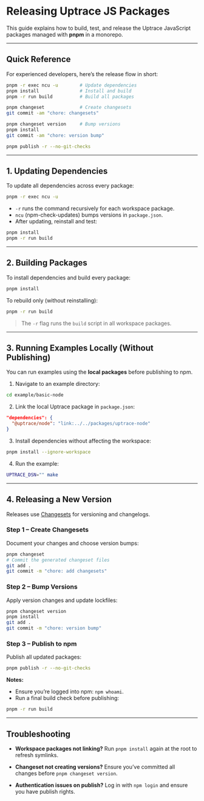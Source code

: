 # Releasing Uptrace JS Packages

This guide explains how to build, test, and release the Uptrace JavaScript packages managed with
**pnpm** in a monorepo.

---

## Quick Reference

For experienced developers, here’s the release flow in short:

```sh
pnpm -r exec ncu -u        # Update dependencies
pnpm install               # Install and build
pnpm -r run build          # Build all packages

pnpm changeset             # Create changesets
git commit -am "chore: changesets"

pnpm changeset version     # Bump versions
pnpm install
git commit -am "chore: version bump"

pnpm publish -r --no-git-checks
```

---

## 1. Updating Dependencies

To update all dependencies across every package:

```sh
pnpm -r exec ncu -u
```

- `-r` runs the command recursively for each workspace package.
- `ncu` (npm-check-updates) bumps versions in `package.json`.
- After updating, reinstall and test:

```sh
pnpm install
pnpm -r run build
```

---

## 2. Building Packages

To install dependencies and build every package:

```sh
pnpm install
```

To rebuild only (without reinstalling):

```sh
pnpm -r run build
```

> The `-r` flag runs the `build` script in all workspace packages.

---

## 3. Running Examples Locally (Without Publishing)

You can run examples using the **local packages** before publishing to npm.

1. Navigate to an example directory:

```sh
cd example/basic-node
```

2. Link the local Uptrace package in `package.json`:

```json
"dependencies": {
  "@uptrace/node": "link:../../packages/uptrace-node"
}
```

3. Install dependencies without affecting the workspace:

```sh
pnpm install --ignore-workspace
```

4. Run the example:

```sh
UPTRACE_DSN="" make
```

---

## 4. Releasing a New Version

Releases use [Changesets](https://github.com/changesets/changesets) for versioning and changelogs.

### Step 1 – Create Changesets

Document your changes and choose version bumps:

```sh
pnpm changeset
# Commit the generated changeset files
git add .
git commit -m "chore: add changesets"
```

### Step 2 – Bump Versions

Apply version changes and update lockfiles:

```sh
pnpm changeset version
pnpm install
git add .
git commit -m "chore: version bump"
```

### Step 3 – Publish to npm

Publish all updated packages:

```sh
pnpm publish -r --no-git-checks
```

**Notes:**

- Ensure you’re logged into npm: `npm whoami`.
- Run a final build check before publishing:

```sh
pnpm -r run build
```

---

## Troubleshooting

- **Workspace packages not linking?** Run `pnpm install` again at the root to refresh symlinks.

- **Changeset not creating versions?** Ensure you’ve committed all changes before
  `pnpm changeset version`.

- **Authentication issues on publish?** Log in with `npm login` and ensure you have publish rights.
